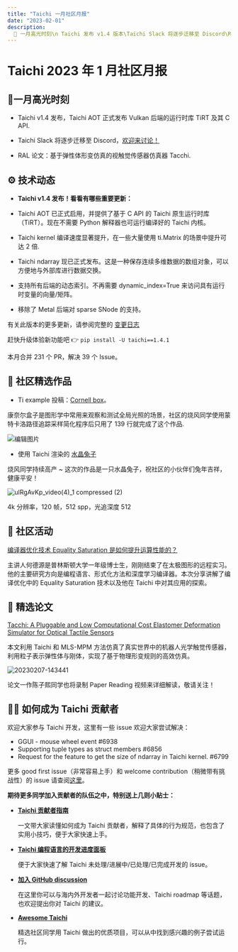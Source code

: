 ```yaml
---
title: "Taichi 一月社区月报"
date: "2023-02-01"
description:
  📌 一月高光时刻\n Taichi 发布 v1.4 版本\Taichi Slack 将逐步迁移至 Discord\RAL 论文：基于弹性体形变仿真的视触觉传感器仿真器 Tacchi
---
```


# Taichi 2023 年 1 月社区月报

## 📌一月高光时刻

- Taichi v1.4 发布，Taichi AOT 正式发布 Vulkan 后端的运行时库 TiRT 及其 C API.

- Taichi Slack 将逐步迁移至 Discord，[欢迎来讨论！](https://github.com/taichi-dev/taichi/issues/7206)

- RAL 论文：基于弹性体形变仿真的视触觉传感器仿真器 Tacchi.

##  ⚙️ 技术动态

- **Taichi v1.4 发布！看看有哪些重要更新：**

- Taichi AOT 已正式启用，并提供了基于 C API 的 Taichi 原生运行时库（TiRT）。现在不需要 Python 解释器也可运行编译好的 Taichi 内核。
- Taichi kernel 编译速度显著提升，在一些大量使用 ti.Matrix 的场景中提升可达 2 倍.
- Taichi ndarray 现已正式发布。这是一种保存连续多维数据的数组对象，可以方便地与外部库进行数据交换。
- 支持所有后端的动态索引。不再需要 dynamic_index=True 来访问具有运行时变量的向量/矩阵。
- 移除了 Metal 后端对 sparse SNode 的支持。

有关此版本的更多更新，请参阅完整的 [变更日志](https://github.com/taichi-dev/taichi/releases)

赶快升级体验新功能吧 👉 `pip install -U taichi==1.4.1`

本月合并 231 个 PR，解决 39 个 Issue。

## 🌟 社区精选作品

- Ti example 投稿：[Cornell box](https://github.com/HK-SHAO/RayTracingPBR/blob/taichi-dev/examples/cornell_box/cornell_box_shortest.py)。

康奈尔盒子是图形学中常用来观察和测试全局光照的场景，社区的烧风同学使用蒙特卡洛路径追踪采样简化程序后只用了 139 行就完成了这个作品.
  
![编辑图片](https://user-images.githubusercontent.com/124654014/217157256-42f178f9-da22-41a9-ba31-d687f963adf4.jpeg)
  
- 使用 Taichi 渲染的 [水晶兔子](https://github.com/HK-SHAO/RayTracingPBR/tree/taichi-dev/examples/bunny)

烧风同学持续高产 ~ 这次的作品是一只水晶兔子，祝社区的小伙伴们兔年吉祥，健康平安！

![ulRgAvKp_video(4)_1 compressed (2)](https://user-images.githubusercontent.com/124654014/217158864-6f596566-c875-4b73-9716-1902545567a2.gif)

4k 分辨率，120 帧，512 spp，光追深度 512

## 📢 社区活动

[编译器优化技术 Equality Saturation 是如何提升运算性能的？](https://www.bilibili.com/video/BV1hG4y1w79u/?spm_id_from=333.999.0.0&vd_source=7e8cfbc83bcd0c8522627c6544d35724)

主讲人何德源是普林斯顿大学一年级博士生，刚刚结束了在太极图形的远程实习。他的主要研究方向是编程语言、形式化方法和深度学习编译器。本次分享讲解了编译优化中的 Equality Saturation 技术以及他在 Taichi 中对其应用的探索。

## 📝 精选论文

[Tacchi: A Pluggable and Low Computational Cost Elastomer Deformation Simulator for Optical Tactile Sensors](https://ieeexplore.ieee.org/document/10017344)

本文利用 Taichi 和 MLS-MPM 方法仿真了真实世界中的机器人光学触觉传感器，利用粒子表示弹性体与刚体，实现了基于物理形变规则的高效仿真。

![20230207-143441](https://user-images.githubusercontent.com/124654014/217166713-2ebef9b6-4d7a-4186-8003-4f808484f824.png)

论文一作陈子熙同学也将录制 Paper Reading 视频来详细解读，敬请关注！

## 🧑‍💻 如何成为 Taichi 贡献者

欢迎大家参与 Taichi 开发，这里有一些 issue 欢迎大家尝试解决：
- GGUI - mouse wheel event #6938
- Supporting tuple types as struct members #6856
- Request for the feature to get the size of ndarray in Taichi kernel. #6799

更多 good first issue（非常容易上手）和  welcome contribution（稍微带有挑战性）的 issue 请查阅[这里](https://github.com/taichi-dev/taichi/contribute)。

**期待更多同学加入贡献者的队伍之中，特别送上几则小贴士：**

- **[Taichi 贡献者指南](https://docs.taichi-lang.org/docs/contributor_guide)**
 
   一文带大家读懂如何成为 Taichi 贡献者，解释了具体的行为规范，也包含了实用小技巧，便于大家快速上手。
   
 - **[Taichi 编程语言的开发进度面板](https://github.com/orgs/taichi-dev/projects/1)**
 
   便于大家快速了解 Taichi 未处理/进展中/已处理/已完成开发的 issue。 
   
 - **[加入 GitHub discussion](https://github.com/taichi-dev/taichi/discussions)**
 
   在这里你可以与海内外开发者一起讨论功能开发、Taichi roadmap 等话题，也欢迎提出你对 Taichi 的建议。
 
 - **[Awesome Taichi](https://github.com/taichi-dev/awesome-taichi)**
 
   精选社区同学用 Taichi 做出的优质项目，可以从中找到感兴趣的例子尝试运行。 
